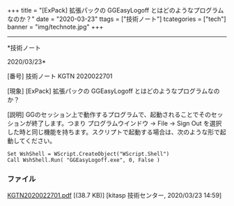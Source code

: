 ﻿+++
title = "[ExPack] 拡張パックの GGEasyLogoff とはどのようなプログラムなのか？"
date = "2020-03-23"
ttags = ["技術ノート"]
tcategories = ["tech"]
banner = "img/technote.jpg"
+++

-----------------------------------------------------------------------------------------------------------------------------

*技術ノート

2020/03/23*


[番号]
技術ノート KGTN 2020022701

[現象]
[ExPack] 拡張パックの GGEasyLogoff とはどのようなプログラムなのか？

[説明]
GGのセッション上で動作するプログラムで、起動されることでそのセッションが終了します。つまり
プログラムウインドウ → File → Sign Out
を選択した時と同じ機能を持ちます。スクリプトで起動する場合は、次のような形で起動してください。

    Set WshShell = WScript.CreateObject("WScript.Shell")
    Call WshShell.Run( "GGEasyLogoff.exe", 0, False )


### ファイル

 
 


[KGTN2020022701.pdf](http://techreport.kitasp.net/attachments/download/4483/KGTN2020022701.pdf)
 [(38.7 KB)] [kitasp 技術センター, 2020/03/23
14:59]


 


 

